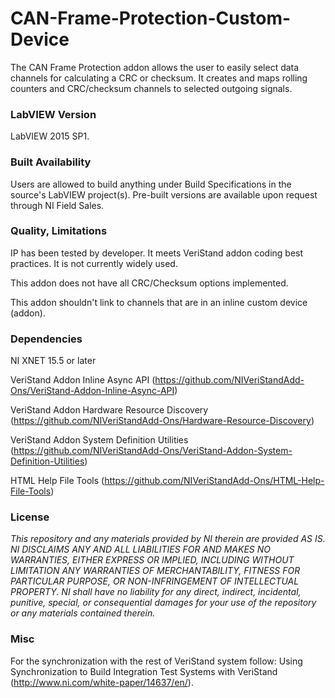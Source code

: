 CAN-Frame-Protection-Custom-Device
===================

The CAN Frame Protection addon allows the user to easily select data channels for calculating a CRC or checksum.  It creates and maps rolling counters and CRC/checksum channels to selected outgoing signals.

### LabVIEW Version ###

LabVIEW 2015 SP1.

### Built Availability ###

Users are allowed to build anything under Build Specifications in the source's LabVIEW project(s).  Pre-built versions are available upon request through NI Field Sales. 

### Quality, Limitations ###

IP has been tested by developer. It meets VeriStand addon coding best practices. It is not currently widely used. 

This addon does not have all CRC/Checksum options implemented.

This addon shouldn't link to channels that are in an inline custom device (addon).

### Dependencies ###

NI XNET 15.5 or later

VeriStand Addon Inline Async API (https://github.com/NIVeriStandAdd-Ons/VeriStand-Addon-Inline-Async-API)

VeriStand Addon Hardware Resource Discovery (https://github.com/NIVeriStandAdd-Ons/Hardware-Resource-Discovery)

VeriStand Addon System Definition Utilities (https://github.com/NIVeriStandAdd-Ons/VeriStand-Addon-System-Definition-Utilities)

HTML Help File Tools (https://github.com/NIVeriStandAdd-Ons/HTML-Help-File-Tools)

### License ###

*This repository and any materials provided by NI therein are provided AS IS. NI DISCLAIMS ANY AND ALL LIABILITIES FOR AND MAKES NO WARRANTIES, EITHER EXPRESS OR IMPLIED, INCLUDING WITHOUT LIMITATION ANY WARRANTIES OF MERCHANTABILITY, FITNESS FOR  PARTICULAR PURPOSE, OR NON-INFRINGEMENT OF INTELLECTUAL PROPERTY. NI shall have no liability for any direct, indirect, incidental, punitive, special, or consequential damages for your use of the repository or any materials contained therein.*

### Misc ###

For the synchronization with the rest of VeriStand system follow: Using Synchronization to Build Integration Test Systems with VeriStand (http://www.ni.com/white-paper/14637/en/).
